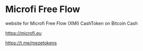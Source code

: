 # Microfi Free Flow

website for Microfi Free Flow (XMI) CashToken on Bitcoin Cash

https://microfi.eu

https://t.me/mezetokens